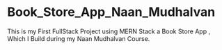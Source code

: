 # Book_Store_App_Naan_Mudhalvan
This is my First FullStack Project using MERN Stack a Book Store App , Which I Build during my Naan Mudhalvan Course.

